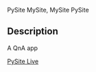 PySite MySite, MySite PySite

## Description ##
A QnA app

[PySite Live](https://secure-badlands-6298.herokuapp.com/)

